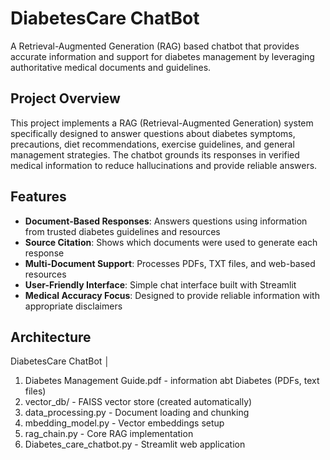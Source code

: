 # DiabetesCare ChatBot 

A Retrieval-Augmented Generation (RAG) based chatbot that provides accurate information and support for diabetes management by leveraging authoritative medical documents and guidelines.

##  Project Overview

This project implements a RAG (Retrieval-Augmented Generation) system specifically designed to answer questions about diabetes symptoms, precautions, diet recommendations, exercise guidelines, and general management strategies. The chatbot grounds its responses in verified medical information to reduce hallucinations and provide reliable answers.

##  Features

- **Document-Based Responses**: Answers questions using information from trusted diabetes guidelines and resources
- **Source Citation**: Shows which documents were used to generate each response
- **Multi-Document Support**: Processes PDFs, TXT files, and web-based resources
- **User-Friendly Interface**: Simple chat interface built with Streamlit
- **Medical Accuracy Focus**: Designed to provide reliable information with appropriate disclaimers

##  Architecture
DiabetesCare ChatBot
│
1) Diabetes Management Guide.pdf - information abt Diabetes (PDFs, text files)
2) vector_db/ - FAISS vector store (created automatically)
3) data_processing.py - Document loading and chunking
4) mbedding_model.py - Vector embeddings setup
5) rag_chain.py - Core RAG implementation
6) Diabetes_care_chatbot.py - Streamlit web application
